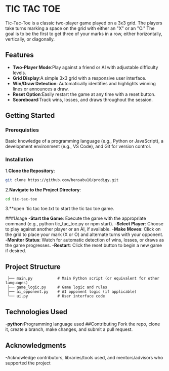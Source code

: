 # TIC TAC TOE
Tic-Tac-Toe is a classic two-player game played on a 3x3 grid. The players take turns marking a space on the grid with either an "X" or an "O." The goal is to be the first to get three of your marks in a row, either horizontally, vertically, or diagonally.
## Features
- **Two-Player Mode**:Play against a friend or AI with adjustable difficulty levels.
- **Grid Display**:A simple 3x3 grid with a responsive user interface.
- **Win/Draw Detection**: Automatically identifies and highlights winning lines or announces a draw.
- **Reset Option**:Easily restart the game at any time with a reset button.
- **Scoreboard**:Track wins, losses, and draws throughout the session.
## Getting Started
### Prerequisties
Basic knowledge of a programming language (e.g., Python or JavaScript), a development environment (e.g., VS Code), and Git for version control.
### Installation
1.**Clone the Repository**:
  ```bash
  git clone https://github.com/bensabu10/prodigy.git
  ```
2.**Navigate to the Project Directory**:
  ```bash
  cd tic-tac-toe
  ```
3.**open 'tic tac toe.txt to start the tic tac toe game.

###Usage
-**Start the Game**: Execute the game with the appropriate command (e.g., python tic_tac_toe.py or npm start).
-**Select Player**: Choose to play against another player or an AI, if available.
-**Make Moves**: Click on the grid to place your mark (X or O) and alternate turns with your opponent.
-**Monitor Status**: Watch for automatic detection of wins, losses, or draws as the game progresses.
-**Restart**: Click the reset button to begin a new game if desired.
## Project Structure
  ```plaintext
   ├── main.py           # Main Python script (or equivalent for other languages)
   ├── game_logic.py     # Game logic and rules
   ├── ai_opponent.py    # AI opponent logic (if applicable)
   └── ui.py             # User interface code
  ```
## Technologies Used
-**python**:Programming language used
##Contributing
 Fork the repo, clone it, create a branch, make changes, and submit a pull request.
## Acknowledgments
-Acknowledge contributors, libraries/tools used, and mentors/advisors who supported the project

  

  
  


